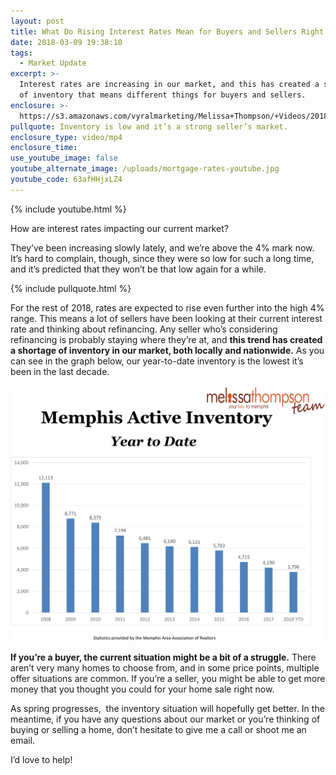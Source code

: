 ```yaml
---
layout: post
title: What Do Rising Interest Rates Mean for Buyers and Sellers Right Now?
date: 2018-03-09 19:38:10
tags:
  - Market Update
excerpt: >-
  Interest rates are increasing in our market, and this has created a shortage
  of inventory that means different things for buyers and sellers.
enclosure: >-
  https://s3.amazonaws.com/vyralmarketing/Melissa+Thompson/+Videos/2018/March/Memphis+Real+Estate+Agent-+What+Do+Rising+Interest+Rates+Mean+for+Buyers+and+Sellers+Right+Now%253F.mp4
pullquote: Inventory is low and it’s a strong seller’s market.
enclosure_type: video/mp4
enclosure_time:
use_youtube_image: false
youtube_alternate_image: /uploads/mortgage-rates-youtube.jpg
youtube_code: 63afHHjxLZ4
---
```


{% include youtube.html %}

How are interest rates impacting our current market?

They’ve been increasing slowly lately, and we’re above the 4% mark now. It’s hard to complain, though, since they were so low for such a long time, and it’s predicted that they won’t be that low again for a while.

{% include pullquote.html %}

For the rest of 2018, rates are expected to rise even further into the high 4% range. This means a lot of sellers have been looking at their current interest rate and thinking about refinancing. Any seller who’s considering refinancing is probably staying where they’re at, and **this trend has created a shortage of inventory in our market, both locally and nationwide.** As you can see in the graph below, our year-to-date inventory is the lowest it’s been in the last decade.

![](/uploads/Memphis_Year_to_Dat_Home_Sales_Active_Inventory-1.jpg)

**If you’re a buyer, the current situation might be a bit of a struggle.** There aren’t very many homes to choose from, and in some price points, multiple offer situations are common. If you’re a seller, you might be able to get more money that you thought you could for your home sale right now. &nbsp;

As spring progresses, &nbsp;the inventory situation will hopefully get better. In the meantime, if you have any questions about our market or you’re thinking of buying or selling a home, don’t hesitate to give me a call or shoot me an email.

I’d love to help!